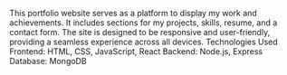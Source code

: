 This portfolio website serves as a platform to display my work and achievements. It includes sections for my projects, skills, resume, and a contact form. The site is designed to be responsive and user-friendly, providing a seamless experience across all devices.
Technologies Used
Frontend: HTML, CSS, JavaScript, React
Backend: Node.js, Express
Database: MongoDB
 
 

 
